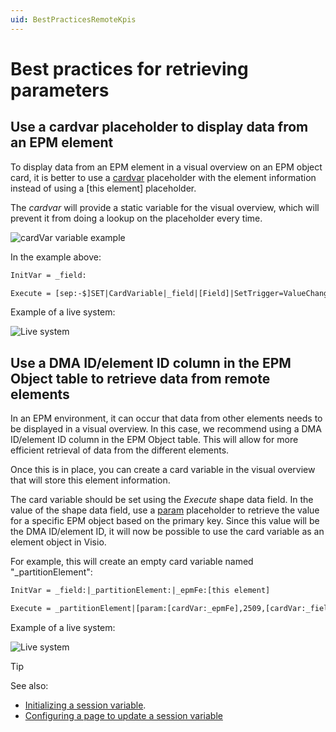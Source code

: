```yaml
---
uid: BestPracticesRemoteKpis
---
```


# Best practices for retrieving parameters

## Use a cardvar placeholder to display data from an EPM element

To display data from an EPM element in a visual overview on an EPM object card, it is better to use a [cardvar](xref:Placeholders_for_variables_in_shape_data_values#cardvarvariablename) placeholder with the element information instead of using a [this element] placeholder.

The *cardvar* will provide a static variable for the visual overview, which will prevent it from doing a lookup on the placeholder every time.

![cardVar variable example](~/develop/images/EPM_cardVar_with_element_info.png)

In the example above:

```txt
InitVar = _field:
```

```txt
Execute = [sep:-$]SET|CardVariable|_field|[Field]|SetTrigger=ValueChanged
```

Example of a live system:

![Live system](~/develop/images/Cardvar_Placeholder_Live_System_Example.png)

## Use a DMA ID/element ID column in the EPM Object table to retrieve data from remote elements

In an EPM environment, it can occur that data from other elements needs to be displayed in a visual overview. In this case, we recommend using a DMA ID/element ID column in the EPM Object table. This will allow for more efficient retrieval of data from the different elements.

Once this is in place, you can create a card variable in the visual overview that will store this element information.

The card variable should be set using the *Execute* shape data field. In the value of the shape data field, use a [param](xref:Placeholders_for_variables_in_shape_data_values#paramdmaidelementidparameteridtablerow) placeholder to retrieve the value for a specific EPM object based on the primary key. Since this value will be the DMA ID/element ID, it will now be possible to use the card variable as an element object in Visio.

For example, this will create an empty card variable named "_partitionElement":

```txt
InitVar = _field:|_partitionElement:|_epmFe:[this element]
```

```txt
Execute = _partitionElement|[param:[cardVar:_epmFe],2509,[cardVar:_field]]|SetTrigger=ValueChanged
```

Example of a live system:

![Live system](~/develop/images/Retrieve_Data_from_Remote_Elements_Live_System_Example.png)

> [!TIP]
> See also:
>
> - [Initializing a session variable](xref:Initializing_a_session_variable).
> - [Configuring a page to update a session variable](xref:Configuring_a_page_to_update_a_session_variable_when_another_session_variable_changes)
